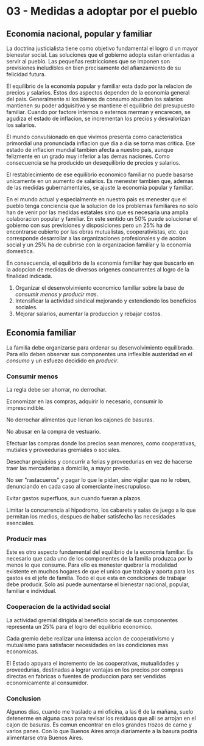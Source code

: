 # 03 - Medidas a adoptar por el pueblo

## Economia nacional, popular y familiar

La doctrina justicialista tiene como objetivo fundamental el logro d un mayor bienestar social. 
Las soluciones que el gobierno adopta estan orientadas a servir al pueblo.
Las pequeñas restricciones que se imponen son previsiones ineludibles en bien precisamente del afianzamiento de su felicidad futura.

El equilibrio de la economia popular y familiar esta dado por la relacion de precios y salarios.
Estos dos aspectos dependen de la economia general del pais.
Generalmente si los bienes de consumo abundan los salarios mantienen su poder adquisitivo y se mantiene el equilibrio del presupuesto familiar.
Cuando por factore internos o externos merman y encarecen, se agudiza el estado de inflacion, se incrementan los precios y desvalorizan los salarios.

El mundo convulsionado en que vivimos presenta como caracteristica primordial una pronunciada inflacion que dia a dia se torna mas critica.
Ese estado de inflacion mundial tambien afecta a nuestro pais, aunque felizmente en un grado muy inferior a las demas naciones.
Como consecuencia se ha producido un desequilibrio de precios y salarios.

El restablecimiento de ese equilibrio economico familiar no puede basarse unicamente en un aumento de salarios.
Es menester tambien que, ademas de las medidas gubernamentales, se ajuste la economia popular y familiar.

En el mundo actual y especialmente en nuestro pais es menester que el pueblo tenga conciencia que la solucion de los problemas familiares no solo han 
de venir por las medidas estatales sino que es necesaria una amplia colaboracion popular y familiar. En este sentido un 50% puede solucionar el gobierno
con sus previsiones y disposiciones pero un 25% ha de encontrarse cubierto por las obras mutualistas, cooperativistas, etc. que corresponde desarrollar
a las organizaciones profesionales y de accion social y un 25% ha de cubrirse con la organizacion familiar y la economia domestica.

En consecuencia, el equilibrio de la economia familiar hay que buscarlo en la adopcion de medidas de diversos origenes concurrentes al logro de la 
finalidad indicada.

1. Organizar el desenvolvimiento economico familiar sobre la base de *consumir menos y producir mas*.
2. Intensificar la actividad sindical mejorando y extendiendo los beneficios sociales.
3. Mejorar salarios, aumentar la produccion y rebajar costos.

## Economia familiar

La familia debe organizarse para ordenar su desenvolvimiento equilibrado. Para ello deben observar sus componentes una inflexible austeridad en el *consumo*
y un esfuezo decidido en *producir*.

### Consumir menos
   
La regla debe ser ahorrar, no derrochar.

Economizar en las compras, adquirir lo necesario, consumir lo imprescindible.

No derrochar alimentos que llenan los cajones de basuras.

No abusar en la compra de vestuario.

Efectuar las compras donde los precios sean menores, como cooperativas, mutiales y proveedurias gremiales o sociales.

Desechar prejuicios y concurrir a ferias y proveedurias en vez de hacerse traer las mercaderias a domicilio, a mayor precio.

No ser "rastacueros" y pagar lo que le pidan, sino vigilar que no le roben, denunciando en cada caso al comerciante inescrupuloso.

Evitar gastos superfluos, aun cuando fueran a plazos.

Limitar la concurrencia al hipodromo, los cabarets y salas de juego a lo que permitan los medios, despues de haber satisfecho las necesidades esenciales.

### Producir mas   

Este es otro aspecto fundamental del equilibrio de la economia familiar.
Es necesario que cada uno de los componentes de la familia produzca por lo menos lo que consume.
Para ello es menester quebrar la modalidad existente en muchos hogares de que el unico que trabaja y aporta para los gastos es el jefe de familia.
Todo el que esta en condiciones de trabajar debe producir.
Solo asi puede aumentarse el bienestar nacional, popular, familiar e individual.

### Cooperacion de la actividad social

La actividad gremial dirigida al beneficio social de sus componentes representa un 25% para el logro del equilibrio economico.

Cada gremio debe realizar una intensa accion de cooperativismo y mutualismo para satisfacer necesidades en las condiciones mas economicas.

El Estado apoyara el incremento de las cooperativas, mutualidades y proveedurias, destinadas a lograr ventajas en los precios por compras directas en fabricas
o fuentes de produccion para ser vendidas economicamente al consumidor.

### Conclusion

Algunos dias, cuando me traslado a mi oficina, a las 6 de la mañana, suelo detenerme en alguna casa para revisar los residuos que alli se arrojan en el cajon
de basuras. Es comun encontrar en ellos grandes trozos de carne y varios panes.
Con lo que Buenos Aires arroja diariamente a la basura podria alimentarse otra Buenos Aires.


